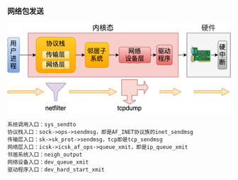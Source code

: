 ### 网络包发送

![img](../images/network-send.png)

```
系统调用入口：sys_sendto
协议栈入口：sock->ops->sendmsg，即是AF_INET协议族的inet_sendmsg
传输层入口：sk->sk_prot->sendmsg，tcp即是tcp_sendmsg
网络层入口：icsk->icsk_af_ops->queue_xmit，即是ip_queue_xmit
邻居系统入口：neigh_output
网络设备入口：dev_queue_xmit
驱动程序入口：dev_hard_start_xmit
```





